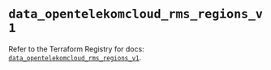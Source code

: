 # `data_opentelekomcloud_rms_regions_v1`

Refer to the Terraform Registry for docs: [`data_opentelekomcloud_rms_regions_v1`](https://registry.terraform.io/providers/opentelekomcloud/opentelekomcloud/1.36.47/docs/data-sources/rms_regions_v1).
